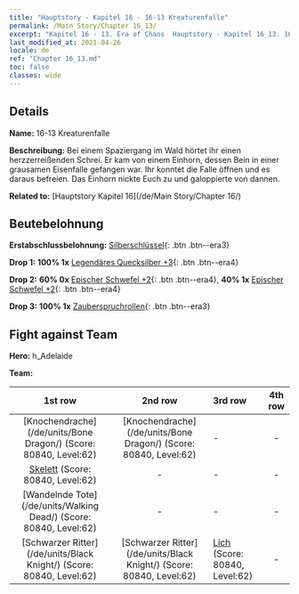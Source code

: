 ```yaml
---
title: "Hauptstory - Kapitel 16 - 16-13 Kreaturenfalle"
permalink: /Main Story/Chapter 16_13/
excerpt: "Kapitel 16 - 13. Era of Chaos  Hauptstory - Kapitel 16_13. 16-13 Kreaturenfalle"
last_modified_at: 2021-04-26
locale: de
ref: "Chapter 16_13.md"
toc: false
classes: wide
---
```


## Details

 **Name:** 16-13 Kreaturenfalle

 **Beschreibung:** Bei einem Spaziergang im Wald hörtet ihr einen herzzerreißenden Schrei. Er kam von einem Einhorn, dessen Bein in einer grausamen Eisenfalle gefangen war. Ihr konntet die Falle öffnen und es daraus befreien. Das Einhorn nickte Euch zu und galoppierte von dannen.

 **Related to:** [Hauptstory Kapitel 16](/de/Main Story/Chapter 16/)

## Beutebelohnung

 **Erstabschlussbelohnung:** [Silberschlüssel](/ItemsDE/con_693/){: .btn .btn--era3}

 **Drop 1:** **100% 1x** [Legendäres Quecksilber +3](/ItemsDE/mat_56/){: .btn .btn--era4}

 **Drop 2:** **60% 0x** [Epischer Schwefel +2](/ItemsDE/mat_50/){: .btn .btn--era4}, **40% 1x** [Epischer Schwefel +2](/ItemsDE/mat_50/){: .btn .btn--era4}

 **Drop 3:** **100% 1x** [Zauberspruchrollen](/ItemsDE/con_694/){: .btn .btn--era3}


## Fight against Team
 **Hero:** h_Adelaide

 **Team:**


  | 1st row | 2nd row | 3rd row | 4th row |
  |:----:|:----:|:----|:----:|
  | [Knochendrache](/de/units/Bone Dragon/) (Score: 80840, Level:62)  | [Knochendrache](/de/units/Bone Dragon/) (Score: 80840, Level:62)  | - | - |
  | [Skelett](/de/units/Skeleton/) (Score: 80840, Level:62)  | - | - | - |
  | [Wandelnde Tote](/de/units/Walking Dead/) (Score: 80840, Level:62)  | - | - | - |
  | [Schwarzer Ritter](/de/units/Black Knight/) (Score: 80840, Level:62)  | [Schwarzer Ritter](/de/units/Black Knight/) (Score: 80840, Level:62)  | [Lich](/de/units/Lich/) (Score: 80840, Level:62)  | - |


